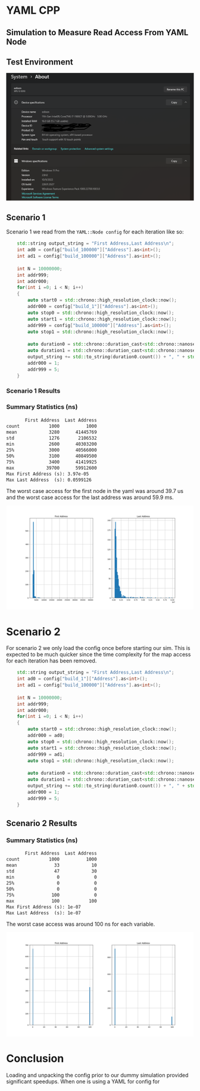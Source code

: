 # YAML CPP
## Simulation to Measure Read Access From YAML Node
## Test Environment
<img src="hw_spec.png">

## Scenario 1
Scenario 1 we read from the `YAML::Node config` for each iteration like so:
```c++
    std::string output_string = "First Address,Last Address\n";
    int ad0 = config["build_100000"]["Address"].as<int>();
    int ad1 = config["build_100000"]["Address"].as<int>();

    int N = 10000000;
    int addr999;
    int addr000;
    for(int i =0; i < N; i++)
    {
        auto start0 = std::chrono::high_resolution_clock::now();
        addr000 = config["build_1"]["Address"].as<int>();
        auto stop0 = std::chrono::high_resolution_clock::now();
        auto start1 = std::chrono::high_resolution_clock::now();
        addr999 = config["build_100000"]["Address"].as<int>();
        auto stop1 = std::chrono::high_resolution_clock::now();

        auto duration0 = std::chrono::duration_cast<std::chrono::nanoseconds>(stop0 - start0);
        auto duration1 = std::chrono::duration_cast<std::chrono::nanoseconds>(stop1 - start1);
        output_string += std::to_string(duration0.count()) + ", " + std::to_string(duration1.count()) + "\n";
        addr000 = 1;
        addr999 = 5;
    }

```

### Scenario 1 Results

### Summary Statistics (ns)
```
       First Address  Last Address
count           1000          1000
mean            3280      41445769
std             1276       2106532
min             2600      40303200
25%             3000      40566000
50%             3100      40849500
75%             3400      41419925
max            39700      59912600
Max First Address (s): 3.97e-05
Max Last Address  (s): 0.0599126
```

The worst case access for the first node in the yaml was around 39.7 us and the worst case access for the last address was around 59.9 ms.

<img src="Figure_1_config_access_every_itr.png">

# Scenario 2
For scenario 2 we only load the config once before starting our sim. This is expected to be much quicker since the time complexity for the map access for each iteration has been removed.

```c++
    std::string output_string = "First Address,Last Address\n";
    int ad0 = config["build_1"]["Address"].as<int>();
    int ad1 = config["build_100000"]["Address"].as<int>();

    int N = 10000000;
    int addr999;
    int addr000;
    for(int i =0; i < N; i++)
    {
        auto start0 = std::chrono::high_resolution_clock::now();
        addr000 = ad0;
        auto stop0 = std::chrono::high_resolution_clock::now();
        auto start1 = std::chrono::high_resolution_clock::now();
        addr999 = ad1;
        auto stop1 = std::chrono::high_resolution_clock::now();

        auto duration0 = std::chrono::duration_cast<std::chrono::nanoseconds>(stop0 - start0);
        auto duration1 = std::chrono::duration_cast<std::chrono::nanoseconds>(stop1 - start1);
        output_string += std::to_string(duration0.count()) + ", " + std::to_string(duration1.count()) + "\n";
        addr000 = 1;
        addr999 = 5;
    }
```
## Scenario 2 Results
### Summary Statistics (ns)

```
       First Address  Last Address
count           1000          1000
mean              33            10
std               47            30
min                0             0
25%                0             0
50%                0             0
75%              100             0
max              100           100
Max First Address (s): 1e-07
Max Last Address  (s): 1e-07
```
The worst case access was around 100 ns for each variable.

<img src="Figure_2_one_config_access_before_itr.png">

# Conclusion
Loading and unpacking the config prior to our dummy simulation provided significant speedups.
When one is using a YAML for config for 